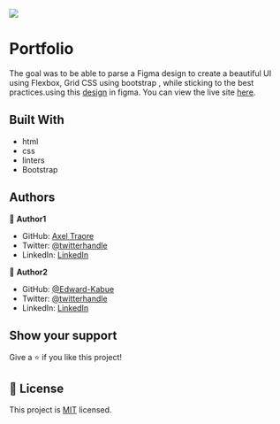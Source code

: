 ![](https://img.shields.io/badge/Microverse-blueviolet)

# Portfolio


The goal was to be able to parse a Figma design to create a beautiful UI using Flexbox, Grid CSS using bootstrap , while sticking to the best practices.using this [design](https://www.figma.com/file/l7SqJ3ZfkAKih9sFxvWSR4/Microverse-Student-Project-1?node-id=0%3A1) in figma. You can view the live site [here](https://lexoxo.github.io/Bootstrap-portfolio/).

## Built With

- html
- css
- linters
- Bootstrap

## Authors

👤 **Author1**

- GitHub: [Axel Traore](https://github.com/lexoxo)
- Twitter: [@twitterhandle](https://twitter.com/axel_traore)
- LinkedIn: [LinkedIn](https://www.linkedin.com/in/axel-traor%C3%A9-06110577/)

👤 **Author2**
- GitHub: [@Edward-Kabue](https://github.com/Edward-Kabue)
- Twitter: [@twitterhandle](https://twitter.com/twitterhandle)
- LinkedIn: [LinkedIn](https://linkedin.com/in/linkedinhandle)

## Show your support

Give a ⭐️ if you like this project!

## 📝 License

This project is [MIT](https://github.com/lexoxo/Bootstrap-portfolio/blob/main/LICENSE) licensed.
